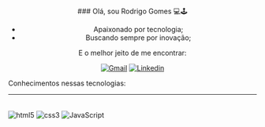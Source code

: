 <div align="center" dir="auto">
### Olá, sou Rodrigo Gomes 💻🕹️


- Apaixonado por tecnologia;
- Buscando sempre por inovação;


E o melhor jeito de me encontrar: 

[![Gmail](https://img.shields.io/badge/-Gmail-%23333?style=for-the-badge&logo=gmail&logoColor=white
)](rodrigogsantos285@gmail.com)
[![Linkedin](https://img.shields.io/badge/LinkedIn-0077B5?style=for-the-badge&logo=linkedin&logoColor=white
)](https://www.linkedin.com/in/rodrigo-gomes-288a63196/)
</div>

Conhecimentos nessas tecnologias:
<hr>
<div style='dislay: inline_block'><br>
<img align="center" alt="html5" src="https://img.shields.io/badge/HTML5-E34F26?style=for-the-badge&logo=html5&logoColor=white"/>
<img align="center" alt="css3" src="https://img.shields.io/badge/CSS3-1572B6?style=for-the-badge&logo=css3&logoColor=white"/>
<img align="center" alt="JavaScript" src="https://img.shields.io/badge/JavaScript-F7DF1E?style=for-the-badge&logo=javascript&logoColor=black"/>
</div>
